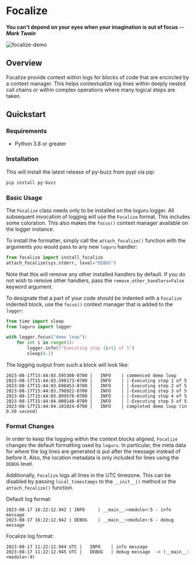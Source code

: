 # Focalize

**You can't depend on your eyes when your imagination is out of focus _--Mark Twain_**

![focalize-demo](images/focalize-demo.gif)


## Overview

Focalize provide context within logs for blocks of code that are encircled by a
context manager. This helps contextualize log lines within deeply nested call chains or
within complex operations where many logical steps are taken.


## Quickstart

### Requirements

* Python 3.8 or greater


### Installation

This will install the latest release of py-buzz from pypi via pip:

```bash
pip install py-buzz
```

### Basic Usage

The `Focalize` class needs only to be installed on the loguru logger. All subsequent
invocation of logging will use the `Focalize` format. This includes some coloration.
This also makes the `focus()` context manager available on the logger instance.

To install the formatter, simply call the `attach_focalize()` function with the
arguments you would pass to any new `loguru` handler:

```python
from focalize import install_focalize
attach_focalize(sys.stderr, level="DEBUG")
```

Note that this will remove any other installed handlers by default. If you do not wish
to remove other handlers, pass the `remove_other_handlers=False` keyword argument.

To designate that a part of your code should be indented with a `Focalize` indented
block, use the `focus()` context manager that is added to the `logger`:

```python
from time import sleep
from loguru import logger

with logger.focus("demo loop"):
    for int i in range(5):
        logger.info(f"Executing step {i+1} of 5")
        sleep(0.1)
```

The logging output from such a block will look like:

```
2023-08-17T15:44:03.595308-0700 |   INFO    | commenced demo loop
2023-08-17T15:44:03.598173-0700 |   INFO    | |-Executing step 1 of 5
2023-08-17T15:44:03.698453-0700 |   INFO    | |-Executing step 2 of 5
2023-08-17T15:44:03.798922-0700 |   INFO    | |-Executing step 3 of 5
2023-08-17T15:44:03.899576-0700 |   INFO    | |-Executing step 4 of 5
2023-08-17T15:44:04.000146-0700 |   INFO    | |-Executing step 5 of 5
2023-08-17T15:44:04.101024-0700 |   INFO    | completed demo loop (in 0.50 second)
```

### Format Changes

In order to keep the logging within the context blocks aligned, `Focalize` changes the
default formatting used by `loguru`. In particular, the meta data for _where_ the
log lines are generated is put after the message instead of before it. Also, the
location metadata is only included for lines using the `DEBUG` level.

Additionally, `Focalize` logs all lines in the UTC timezone. This can be disabled by
passing `local_timestamps` to the `__init__()` method or the `attach_focalize()`
function.

Default log format:
```
2023-08-17 16:22:12.942 | INFO     | __main__:<module>:5 - info message
2023-08-17 16:22:12.942 | DEBUG    | __main__:<module>:6 - debug message
```

Focalize log format:
```
2023-08-17 11:22:12.944 UTC |   INFO    | info message
2023-08-17 11:22:12.945 UTC |   DEBUG   | debug message  -> (__main__:<module>:9)
```

